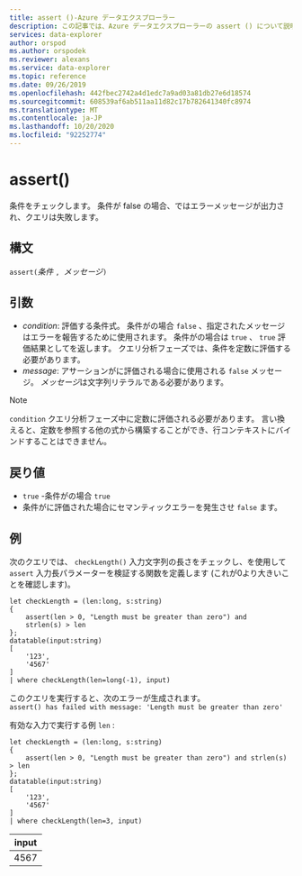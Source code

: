 ```yaml
---
title: assert ()-Azure データエクスプローラー
description: この記事では、Azure データエクスプローラーの assert () について説明します。
services: data-explorer
author: orspod
ms.author: orspodek
ms.reviewer: alexans
ms.service: data-explorer
ms.topic: reference
ms.date: 09/26/2019
ms.openlocfilehash: 442fbec2742a4d1edc7a9ad03a81db27e6d18574
ms.sourcegitcommit: 608539af6ab511aa11d82c17b782641340fc8974
ms.translationtype: MT
ms.contentlocale: ja-JP
ms.lasthandoff: 10/20/2020
ms.locfileid: "92252774"
---
```

# <a name="assert"></a>assert()

条件をチェックします。 条件が false の場合、ではエラーメッセージが出力され、クエリは失敗します。

## <a name="syntax"></a>構文

`assert(`*条件* `, `*メッセージ*`)`

## <a name="arguments"></a>引数

* *condition*: 評価する条件式。 条件がの場合 `false` 、指定されたメッセージはエラーを報告するために使用されます。 条件がの場合は `true` 、 `true` 評価結果としてを返します。 クエリ分析フェーズでは、条件を定数に評価する必要があります。
* *message*: アサーションがに評価される場合に使用される `false` メッセージ。 *メッセージ*は文字列リテラルである必要があります。

> [!NOTE]
> `condition` クエリ分析フェーズ中に定数に評価される必要があります。 言い換えると、定数を参照する他の式から構築することができ、行コンテキストにバインドすることはできません。

## <a name="returns"></a>戻り値

* `true` -条件がの場合 `true`
* 条件がに評価された場合にセマンティックエラーを発生させ `false` ます。

## <a name="examples"></a>例

次のクエリでは、 `checkLength()` 入力文字列の長さをチェックし、を使用して `assert` 入力長パラメーターを検証する関数を定義します (これが0より大きいことを確認します)。

<!-- csl: https://help.kusto.windows.net:443/Samples -->
```kusto
let checkLength = (len:long, s:string)
{
    assert(len > 0, "Length must be greater than zero") and 
    strlen(s) > len
};
datatable(input:string)
[
    '123',
    '4567'
]
| where checkLength(len=long(-1), input)
```

このクエリを実行すると、次のエラーが生成されます。  
`assert() has failed with message: 'Length must be greater than zero'`


有効な入力で実行する例 `len` :

<!-- csl: https://help.kusto.windows.net:443/Samples -->
```kusto
let checkLength = (len:long, s:string)
{
    assert(len > 0, "Length must be greater than zero") and strlen(s) > len
};
datatable(input:string)
[
    '123',
    '4567'
]
| where checkLength(len=3, input)
```

|input|
|---|
|4567|

